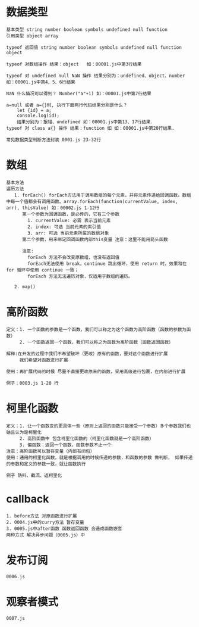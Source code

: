 # 数据类型
    基本类型 string number boolean symbols undefined null function
    引用类型 object array

    typeof 返回值 string number boolean symbols undefined null function object

    typeof 对数组操作 结果：object   如：00001.js中第3行结果

    typeof 对 undefined null NaN 操作 结果分别为：undefined、object、number 如：00001.js中第4、5、6行结果

    NaN 什么情况可以得到？ Number("a"+1) 如：00001.js中第7行结果

    a=null 或者 a={}时, 执行下面两行代码结果分别是什么？ 
        let {id} = a;
        console.log(id);
        结果分别为：报错、undefined 如：00001.js中第13、17行结果.
    typeof 对 class a{} 操作 结果：function 如 如：00001.js中第20行结果.
    
    常见数据类型判断方法封装 0001.js 23-32行
# 数组
    基本方法 
    遍历方法
       1. forEach() forEach方法用于调用数组的每个元素，并将元素传递给回调函数。数组中每一个值都会有调用函数。array.forEach(function(currentValue, index, arr), thisValue) 如：00002.js 1-12行
          第一个参数为回调函数，是必传的，它有三个参数
            1. currentValue: 必需 表示当前元素
            2. index: 可选 当前元素的索引值
            3. arr: 可选 当前元素所属的数组对象
          第二个参数，用来绑定回调函数内部this变量 注意：这里不能用箭头函数

          注意:
            forEach 方法不会改变原数组，也没有返回值
            forEach无法使用 break，continue 跳出循环，使用 return 时，效果和在 for 循环中使用 continue 一致；
            forEach 方法无法遍历对象，仅适用于数组的遍历。

       2. map()


# 高阶函数
    定义：1. 一个函数的参数是一个函数，我们可以称之为这个函数为高阶函数（函数的参数为函数）
         2. 一个函数返回一个函数，我们可以称之为函数为高阶函数（函数返回函数）

    解释:在开发的过程中我们不希望破坏（更改）原有的函数，要对这个函数进行扩展
         我们希望对函数进行扩展

    使用：再扩展代码的时候 尽量不直接更改原来的函数，采用高级进行包裹，在内部进行扩展

    例子：0003.js 1-20 行

# 柯里化函数 
    定义：1. 让一个函数变的更具体一些（原则上返回的函数只能接受一个参数）多个参数我们也姑且认为是柯里化
         2. 高阶函数中 包含柯里化函数的（柯里化函数就是一个高阶函数）
         3. 偏函数：返回一个函数，函数参数不止一个
    注意：高阶函数可以暂存变量（内部有闭包）
    使用：通用的柯里化函数，就是根据调用的时候传递的参数，和函数的参数 做判断， 如果传递的参数和定义的参数一致，就让函数执行

    例子 防抖、截流、返柯里化

# callback
    1. before方法 对原函数进行扩展
    2. 0004.js中的curry方法 暂存变量
    3. 0005.js中after函数 函数返回函数 会造成函数嵌套
    两种方式 解决异步问题（0005.js）中

# 发布订阅
    0006.js

# 观察者模式
    0007.js
